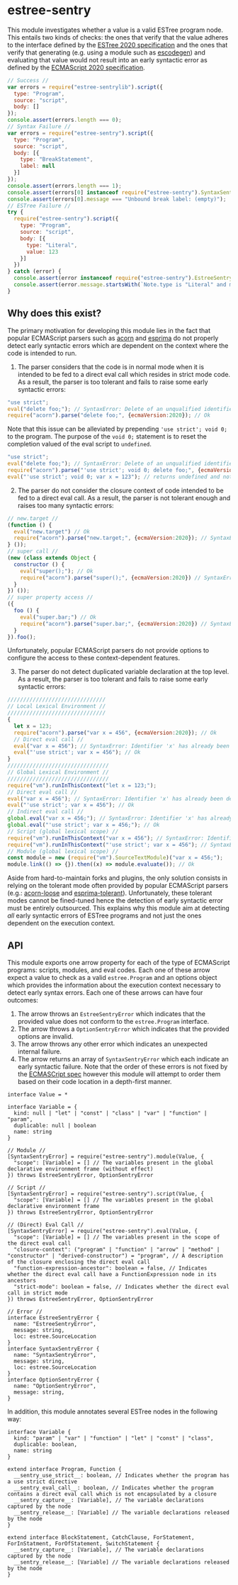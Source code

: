 # estree-sentry

This module investigates whether a value is a valid ESTree program node.
This entails two kinds of checks: the ones that verify that the value adheres to the interface defined by the [ESTree 2020 specification](https://github.com/estree/estree) and the ones that verify that generating (e.g. using a module such as [escodegen](https://www.npmjs.com/package/escodegen)) and evaluating that value would not result into an early syntactic error as defined by the [ECMAScript 2020 specification](https://www.ecma-international.org/ecma-262/2020).

```js
// Success //
var errors = require("estree-sentrylib").script({
  type: "Program",
  source: "script",
  body: []
});
console.assert(errors.length === 0);
// Syntax Failure //
var errors = require("estree-sentry").script({
  type: "Program",
  source: "script",
  body: [{
    type: "BreakStatement",
    label: null
  }]
});
console.assert(errors.length === 1);
console.assert(errors[0] instanceof require("estree-sentry").SyntaxSentryError);
console.assert(errors[0].message === "Unbound break label: (empty)");
// ESTree Failure //
try {
  require("estree-sentry").script({
    type: "Program",
    source: "script",
    body: [{
      type: "Literal",
      value: 123
    }]
  })
} catch (error) {
  console.assert(error instanceof require("estree-sentry").EstreeSentryError);
  console.assert(error.message.startsWith(`Note.type is "Literal" and must be one of`));
}
```

## Why does this exist?

The primary motivation for developing this module lies in the fact that popular ECMAScript parsers such as [acorn](https://github.com/acornjs/acorn) and [esprima](https://github.com/jquery/esprima) do not properly detect early syntactic errors which are dependent on the context where the code is intended to run.

1. The parser considers that the code is in normal mode when it is intended to be fed to a direct eval call which resides in strict mode code.
As a result, the parser is too tolerant and fails to raise some early syntactic errors:
```js
"use strict";
eval("delete foo;"); // SyntaxError: Delete of an unqualified identifier in strict mode.
require("acorn").parse("delete foo;", {ecmaVersion:2020}); // Ok
```
Note that this issue can be alleviated by prepending `'use strict'; void 0;` to the program.
The purpose of the `void 0;` statement is to reset the completion valued of the eval script to `undefined`.
```js
"use strict";
eval("delete foo;"); // SyntaxError: Delete of an unqualified identifier in strict mode.
require("acorn").parse("'use strict'; void 0; delete foo;", {ecmaVersion:2020}); // SyntaxError: Deleting local variable in strict mode
eval("'use strict'; void 0; var x = 123"); // returns undefined and not 'use strict';
```

2. The parser do not consider the closure context of code intended to be fed to a direct eval call.
As a result, the parser is not tolerant enough and raises too many syntactic errors:
```js
// new.target //
(function () {
  eval("new.target") // Ok
  require("acorn").parse("new.target;", {ecmaVersion:2020}); // SyntaxError: 'new.target' can only be used in functions
} ());
// super call //
(new (class extends Object {
  constructor () {
    eval("super();"); // Ok
    require("acorn").parse("super();", {ecmaVersion:2020}) // SyntaxError: 'new.target' can only be used in functions
  }
}) ());
// super property access //
({
  foo () {
    eval("super.bar;") // Ok
    require("acorn").parse("super.bar;", {ecmaVersion:2020}) // SyntaxError: 'super' keyword outside a method
  }
}).foo();
```
Unfortunately, popular ECMAScript parsers do not provide options to configure the access to these context-dependent features.

3. The parser do not detect duplicated variable declaration at the top level.
As a result, the parser is too tolerant and fails to raise some early syntactic errors:
```js
///////////////////////////////
// Local Lexical Environment //
///////////////////////////////
{
  let x = 123;
  require("acorn").parse("var x = 456", {ecmaVersion:2020}); // Ok
  // Direct eval call //
  eval("var x = 456"); // SyntaxError: Identifier 'x' has already been declared
  eval("'use strict'; var x = 456"); // Ok
}
////////////////////////////////
// Global Lexical Environment //
////////////////////////////////
require("vm").runInThisContext("let x = 123;");
// Direct eval call //
eval("var x = 456"); // SyntaxError: Identifier 'x' has already been declared
eval("'use strict'; var x = 456"); // Ok
// Indirect eval call //
global.eval("var x = 456;"); // SyntaxError: Identifier 'x' has already been declared
global.eval("'use strict'; var x = 456;"); // Ok
// Script (global lexical scope) //
require("vm").runInThisContext("var x = 456"); // SyntaxError: Identifier 'x' has already been declared
require("vm").runInThisContext("'use strict'; var x = 456"); // SyntaxError: Identifier 'x' has already been declared
// Module (global lexical scope) //
const module = new (require("vm").SourceTextModule)("var x = 456;");
module.link(() => {}).then((x) => module.evaluate()); // Ok
```

Aside from hard-to-maintain forks and plugins, the only solution consists in relying on the tolerant mode often provided by popular ECMAScript parsers (e.g.: [acorn-loose](https://github.com/acornjs/acorn/tree/master/acorn-loose) and [esprima-tolerant](https://esprima.readthedocs.io/en/4.0/syntactic-analysis.html#tolerant-mode)).
Unfortunately, these tolerant modes cannot be fined-tuned hence the detection of early syntactic error must be entirely outsourced.
This explains why this module aim at detecting *all* early syntactic errors of ESTree programs and not just the ones dependent on the execution context.

## API

This module exports one arrow property for each of the type of ECMAScript programs: scripts, modules, and eval codes.
Each one of these arrow expect a value to check as a valid `estree.Program` and an options object which provides the information about the execution context necessary to detect early syntax errors.
Each one of these arrows can have four outcomes:

1. The arrow throws an `EstreeSentryError` which indicates that the provided value does not conform to the `estree.Program` interface.
2. The arrow throws a `OptionSentryError` which indicates that the provided options are invalid.
3. The arrow throws any other error which indicates an unexpected internal failure.
4. The arrow returns an array of `SyntaxSentryError` which each indicate an early syntactic failure. Note that the order of these errors is not fixed by the [ECMASCript spec](https://www.ecma-international.org/ecma-262/#sec-parse-script) however this module will attempt to order them based on their code location in a depth-first manner.

```
interface Value = *

interface Variable = {
  kind: null | "let" | "const" | "class" | "var" | "function" | "param",
  duplicable: null | boolean
  name: string
}

// Module //
[SyntaxSentryError] = require("estree-sentry").module(Value, {
  "scope": [Variable] = [] // The variables present in the global declarative environment frame (without effect)
}) throws EstreeSentryError, OptionSentryError

// Script //
[SyntaxSentryError] = require("estree-sentry").script(Value, {
  "scope": [Variable] = [] // The variables present in the global declarative environment frame
}) throws EstreeSentryError, OptionSentryError

// (Direct) Eval Call //
[SyntaxSentryError] = require("estree-sentry").eval(Value, {
  "scope": [Variable] = [] // The variables present in the scope of the direct eval call
  "closure-context": ("program" | "function" | "arrow" | "method" | "constructor" | "derived-constructor") = "program", // A description of the closure enclosing the direct eval call
  "function-expression-ancestor": boolean = false, // Indicates whether the direct eval call have a FunctionExpression node in its ancestors
  "strict-mode": boolean = false, // Indicates whether the direct eval call in strict mode
}) throws EstreeSentryError, OptionSentryError

// Error //
interface EstreeSentryError {
  name: "EstreeSentryError",
  message: string,
  loc: estree.SourceLocation
}
interface SyntaxSentryError {
  name: "SyntaxSentryError",
  message: string,
  loc: estree.SourceLocation
}
interface OptionSentryError {
  name: "OptionSentryError",
  message: string,
}
```

In addition, this module annotates several ESTree nodes in the following way:

```
interface Variable {
  kind: "param" | "var" | "function" | "let" | "const" | "class",
  duplicable: boolean,
  name: string
}

extend interface Program, Function {
  __sentry_use_strict__: boolean, // Indicates whether the program has a use strict directive
  __sentry_eval_call__: boolean, // Indicates whether the program contains a direct eval call which is not encapsulated by a closure
  __sentry_capture__: [Variable], // The variable declarations captured by the node
  __sentry_release__: [Variable] // The variable declarations released by the node
}

extend interface BlockStatement, CatchClause, ForStatement, ForInStatment, ForOfStatement, SwitchStatement {
  __sentry_capture__: [Variable], // The variable declarations captured by the node
  __sentry_release__: [Variable] // The variable declarations released by the node
}
```
